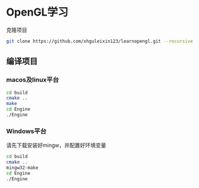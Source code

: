 # OpenGL学习
克隆项目
```bash
git clone https://github.com/xhguleixin123/learnopengl.git --recursive
```

## 编译项目
### macos及linux平台
```bash
cd build 
cmake ..
make
cd Engine
./Engine
```
### Windows平台
请先下载安装好mingw，并配置好环境变量
```bash
cd build 
cmake ..
mingw32-make
cd Engine
./Engine
```